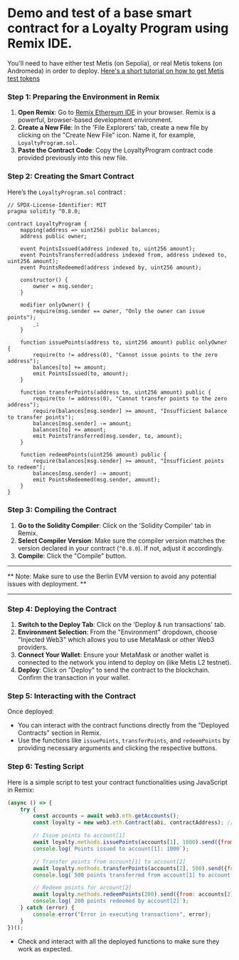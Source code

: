 # Demo and test of a base smart contract for a Loyalty Program using Remix IDE. 

You'll need to have either test Metis (on Sepolia), or real Metis tokens (on Andromeda) in order to deploy.
[Here's a short tutorial on how to get Metis test tokens](https://twitter.com/Quantic___/status/1788536128464650581)

### Step 1: Preparing the Environment in Remix

1. **Open Remix**: Go to [Remix Ethereum IDE](https://remix.ethereum.org) in your browser. Remix is a powerful, browser-based development environment.
2. **Create a New File**: In the 'File Explorers' tab, create a new file by clicking on the "Create New File" icon. Name it, for example, `LoyaltyProgram.sol`.
3. **Paste the Contract Code**: Copy the LoyaltyProgram contract code provided previously into this new file.

### Step 2: Creating the Smart Contract

Here’s the `LoyaltyProgram.sol` contract :

```solidity
// SPDX-License-Identifier: MIT
pragma solidity ^0.8.0;

contract LoyaltyProgram {
    mapping(address => uint256) public balances;
    address public owner;

    event PointsIssued(address indexed to, uint256 amount);
    event PointsTransferred(address indexed from, address indexed to, uint256 amount);
    event PointsRedeemed(address indexed by, uint256 amount);

    constructor() {
        owner = msg.sender;
    }

    modifier onlyOwner() {
        require(msg.sender == owner, "Only the owner can issue points");
        _;
    }

    function issuePoints(address to, uint256 amount) public onlyOwner {
        require(to != address(0), "Cannot issue points to the zero address");
        balances[to] += amount;
        emit PointsIssued(to, amount);
    }

    function transferPoints(address to, uint256 amount) public {
        require(to != address(0), "Cannot transfer points to the zero address");
        require(balances[msg.sender] >= amount, "Insufficient balance to transfer points");
        balances[msg.sender] -= amount;
        balances[to] += amount;
        emit PointsTransferred(msg.sender, to, amount);
    }

    function redeemPoints(uint256 amount) public {
        require(balances[msg.sender] >= amount, "Insufficient points to redeem");
        balances[msg.sender] -= amount;
        emit PointsRedeemed(msg.sender, amount);
    }
}
```

### Step 3: Compiling the Contract

1. **Go to the Solidity Compiler**: Click on the 'Solidity Compiler' tab in Remix.
2. **Select Compiler Version**: Make sure the compiler version matches the version declared in your contract (`^0.8.0`). If not, adjust it accordingly.
3. **Compile**: Click the "Compile" button. 

_____________
** Note: Make sure to use the Berlin EVM version to avoid any potential issues with deployment. **
_____________

### Step 4: Deploying the Contract

1. **Switch to the Deploy Tab**: Click on the 'Deploy & run transactions' tab.
2. **Environment Selection**: From the "Environment" dropdown, choose "Injected Web3" which allows you to use MetaMask or other Web3 providers.
3. **Connect Your Wallet**: Ensure your MetaMask or another wallet is connected to the network you intend to deploy on (like Metis L2 testnet).
4. **Deploy**: Click on "Deploy" to send the contract to the blockchain. Confirm the transaction in your wallet.

### Step 5: Interacting with the Contract

Once deployed:
- You can interact with the contract functions directly from the "Deployed Contracts" section in Remix.
- Use the functions like `issuePoints`, `transferPoints`, and `redeemPoints` by providing necessary arguments and clicking the respective buttons.

### Step 6: Testing Script

Here is a simple script to test your contract functionalities using JavaScript in Remix:

```javascript
(async () => {
    try {
        const accounts = await web3.eth.getAccounts();
        const loyalty = new web3.eth.Contract(abi, contractAddress); // Replace 'abi' and 'contractAddress' with actual values

        // Issue points to account[1]
        await loyalty.methods.issuePoints(accounts[1], 1000).send({from: accounts[0]});
        console.log(`Points issued to account[1]: 1000`);

        // Transfer points from account[1] to account[2]
        await loyalty.methods.transferPoints(accounts[2], 500).send({from: accounts[1]});
        console.log(`500 points transferred from account[1] to account[2]`);

        // Redeem points for account[2]
        await loyalty.methods.redeemPoints(200).send({from: accounts[2]});
        console.log(`200 points redeemed by account[2]`);
    } catch (error) {
        console.error("Error in executing transactions", error);
    }
})();
```

- Check and interact with all the deployed functions to make sure they work as expected.

